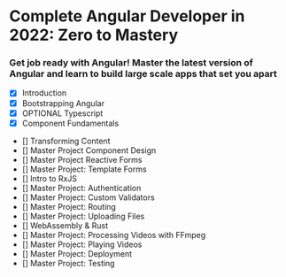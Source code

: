 # Complete Angular Developer in 2022: Zero to Mastery

### Get job ready with Angular! Master the latest version of Angular and learn to build large scale apps that set you apart

- [x] Introduction
- [x] Bootstrapping Angular
- [x] OPTIONAL Typescript
- [x] Component Fundamentals
- [] Transforming Content
- [] Master Project Component Design
- [] Master Project Reactive Forms
- [] Master Project: Template Forms
- [] Intro to RxJS
- [] Master Project: Authentication
- [] Master Project: Custom Validators
- [] Master Project: Routing
- [] Master Project: Uploading Files
- [] WebAssembly & Rust
- [] Master Project: Processing Videos with FFmpeg
- [] Master Project: Playing Videos
- [] Master Project: Deployment
- [] Master Project: Testing